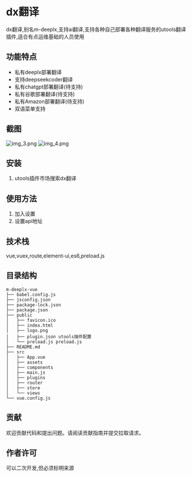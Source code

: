 # dx翻译

dx翻译,别名m-deeplx,支持ai翻译,支持各种自己部署各种翻译服务的utools翻译插件,适合有点运维基础的人员使用


## 功能特点

- 私有deeplx部署翻译
- 支持deepseekcoder翻译
- 私有chatgpt部署翻译(待支持)
- 私有谷歌部署翻译(待支持)
- 私有Amazon部署翻译(待支持)
- 双语菜单支持

## 截图
![img_3.png](https://www.ake1.com/mkoss/2023-07-13/6e67dc21.png)
![img_4.png](https://www.ake1.com/mkoss/2023-07-13/f7db2c8d.png)

## 安装

1. utools插件市场搜索dx翻译

## 使用方法

1. 加入设置
2. 设置api地址

## 技术栈

vue,vuex,route,element-ui,es6,preload.js

## 目录结构

```
m-deeplx-vue
├── babel.config.js
├── jsconfig.json
├── package-lock.json
├── package.json
├── public
│   ├── favicon.ico
│   ├── index.html
│   ├── logo.png
│   ├── plugin.json utools插件配置
│   └── preload.js preload.js
├── README.md
├── src
│   ├── App.vue
│   ├── assets
│   ├── components
│   ├── main.js
│   ├── plugins
│   ├── router
│   ├── store
│   └── views
└── vue.config.js
```

## 贡献

欢迎贡献代码和提出问题。请阅读贡献指南并提交拉取请求。

## 作者许可

可以二次开发,但必须标明来源
